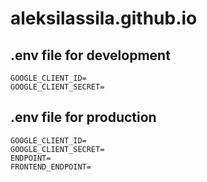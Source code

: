 # aleksilassila.github.io

## .env file for development

```
GOOGLE_CLIENT_ID=
GOOGLE_CLIENT_SECRET=
```

## .env file for production

```
GOOGLE_CLIENT_ID=
GOOGLE_CLIENT_SECRET=
ENDPOINT=
FRONTEND_ENDPOINT=
```
